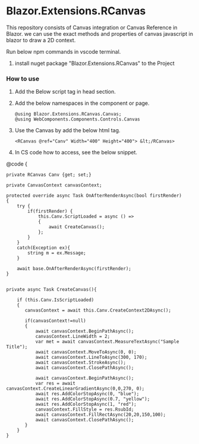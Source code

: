 # Blazor.Extensions.RCanvas
This repository consists of Canvas integration or Canvas Reference in Blazor. we can use the exact methods and properties of canvas javascript in blazor to draw a 2D context.

Run below npm commands in vscode terminal.
1. install nuget package "Blazor.Extensions.RCanvas" to the Project



### How to use
1. Add the Below script tag in head section.

      <script src="_content/Blazor.Extensions.RCanvas/Canvas/RCanvas.razor.js" type="text\javascript">        
      </script>      

3. Add the below namespaces in the component or page. 

       @using Blazor.Extensions.RCanvas.Canvas;
       @using WebComponents.Components.Controls.Canvas

4. Use the Canvas by add the below html tag.

       <RCanvas @ref="Canv" Width="400" Height="400"> &lt;/RCanvas>      

5. In CS code how to access, see the below snippet.

        
@code {

    private RCanvas Canv {get; set;}

    private CanvasContext canvasContext;

    protected override async Task OnAfterRenderAsync(bool firstRender)
    {    
        try {
            if(firstRender) {
                this.Canv.ScriptLoaded = async () =>
                {
                    await CreateCanvas();
                };               
            }
        }
        catch(Exception ex){
            string m = ex.Message;
        }

        await base.OnAfterRenderAsync(firstRender);
    }


    private async Task CreateCanvas(){

        if (this.Canv.IsScriptLoaded)
        {        
           canvasContext = await this.Canv.CreateContext2DAsync();
   
           if(canvasContext!=null)
           {
               await canvasContext.BeginPathAsync();
               canvasContext.LineWidth = 2;
               var met = await canvasContext.MeasureTextAsync("Sample Title");
               await canvasContext.MoveToAsync(0, 0);
               await canvasContext.LineToAsync(300, 170);
               await canvasContext.StrokeAsync();
               await canvasContext.ClosePathAsync();
   
               await canvasContext.BeginPathAsync();
               var res = await canvasContext.CreateLinearGradientAsync(0,0,270, 0);
               await res.AddColorStopAsync(0, "blue");
               await res.AddColorStopAsync(0.7, "yellow");
               await res.AddColorStopAsync(1, "red");
               canvasContext.FillStyle = res.RsubId;
               await canvasContext.FillRectAsync(20,20,150,100);
               await canvasContext.ClosePathAsync();
           }
        }
    }


